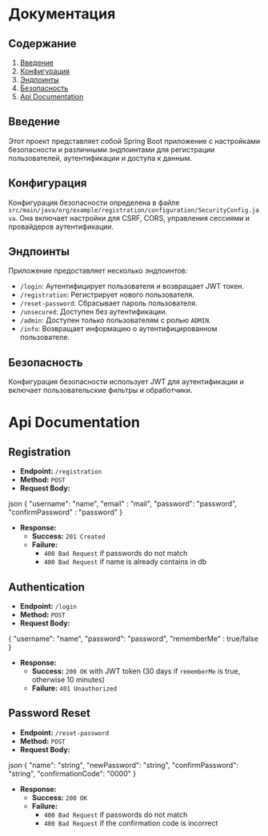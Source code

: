 # Документация

## Содержание

1. [Введение](#введение)
2. [Конфигурация](#конфигурация)
3. [Эндпоинты](#эндпоинты)
4. [Безопасность](#безопасность)
5. [Api Documentation](#api-documentation)
## Введение

Этот проект представляет собой Spring Boot приложение с настройками безопасности и различными эндпоинтами для
регистрации пользователей, аутентификации и доступа к данным.

## Конфигурация

Конфигурация безопасности определена в файле `src/main/java/org/example/registration/configuration/SecurityConfig.java`.
Она включает настройки для CSRF, CORS, управления сессиями и провайдеров аутентификации.

## Эндпоинты

Приложение предоставляет несколько эндпоинтов:

- `/login`: Аутентифицирует пользователя и возвращает JWT токен.
- `/registration`: Регистрирует нового пользователя.
- `/reset-password`: Сбрасывает пароль пользователя.
- `/unsecured`: Доступен без аутентификации.
- `/admin`: Доступен только пользователям с ролью `ADMIN`.
- `/info`: Возвращает информацию о аутентифицированном пользователе.

## Безопасность

Конфигурация безопасности использует JWT для аутентификации и включает пользовательские фильтры и
обработчики.

# Api Documentation

## Registration

- **Endpoint:** `/registration`
- **Method:** `POST`
- **Request Body:**

json
{
"username": "name",
"email" : "mail",
"password": "password",
"confirmPassword" : "password"
}

- **Response:**
  - **Success:** `201 Created`
  - **Failure:**
    - `400 Bad Request` if passwords do not match
    - `400 Bad Request` if name is already contains in db

## Authentication

- **Endpoint:** `/login`
- **Method:** `POST`
- **Request Body:**

{
"username": "name",
"password": "password",
"rememberMe" : true/false
}

- **Response:**
    - **Success:** `200 OK` with JWT token (30 days if `rememberMe` is true, otherwise 10 minutes)
    - **Failure:** `401 Unauthorized`

## Password Reset

- **Endpoint:** `/reset-password`
- **Method:** `POST`
- **Request Body:**

json
{
"name": "string",
"newPassword": "string",
"confirmPassword": "string",
"confirmationCode": "0000"
}

- **Response:**
  - **Success:** `200 OK`
  - **Failure:**
    - `400 Bad Request` if passwords do not match
    - `400 Bad Request` if the confirmation code is incorrect

